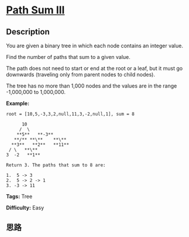 # [Path Sum III][title]

## Description

You are given a binary tree in which each node contains an integer value.

Find the number of paths that sum to a given value.

The path does not need to start or end at the root or a leaf, but it must go
downwards (traveling only from parent nodes to child nodes).

The tree has no more than 1,000 nodes and the values are in the range
-1,000,000 to 1,000,000.

**Example:**
            root = [10,5,-3,3,2,null,11,3,-2,null,1], sum = 8              10         /  \        **5**   **-3**       **/** **\**    **\**      **3**   **2**   **11**     / \   **\**    3  -2   **1**        Return 3. The paths that sum to 8 are:        1.  5 -> 3    2.  5 -> 2 -> 1    3. -3 -> 11    


**Tags:** Tree

**Difficulty:** Easy

## 思路

[title]: https://leetcode.com/problems/path-sum-iii
